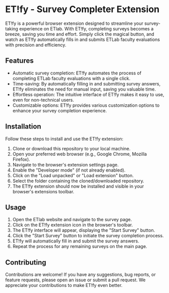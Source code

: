 # ET!fy - Survey Completer Extension

ET!fy is a powerful browser extension designed to streamline your survey-taking experience on ETlab. With ET!fy, completing surveys becomes a breeze, saving you time and effort. Simply click the magical button, and watch as ET!fy automatically fills in and submits ETLab faculty evaluations with precision and efficiency.

## Features

- Automatic survey completion: ET!fy automates the process of completing ETLab faculty evaluations with a single click.
- Time-saving: By automatically filling in and submitting survey answers, ET!fy eliminates the need for manual input, saving you valuable time.
- Effortless operation: The intuitive interface of ET!fy makes it easy to use, even for non-technical users.
- Customizable options: ET!fy provides various customization options to enhance your survey completion experience.

## Installation

Follow these steps to install and use the ET!fy extension:

1. Clone or download this repository to your local machine.
2. Open your preferred web browser (e.g., Google Chrome, Mozilla Firefox).
3. Navigate to the browser's extension settings page.
4. Enable the "Developer mode" (if not already enabled).
5. Click on the "Load unpacked" or "Load extension" button.
6. Select the folder containing the cloned/downloaded repository.
7. The ET!fy extension should now be installed and visible in your browser's extensions toolbar.

## Usage

1. Open the ETlab website and navigate to the survey page.
2. Click on the ET!fy extension icon in the browser's toolbar.
3. The ET!fy interface will appear, displaying the "Start Survey" button.
4. Click the "Start Survey" button to initiate the survey completion process.
5. ET!fy will automatically fill in and submit the survey answers.
6. Repeat the process for any remaining surveys on the main page.

## Contributing

Contributions are welcome! If you have any suggestions, bug reports, or feature requests, please open an issue or submit a pull request. We appreciate your contributions to make ET!fy even better.